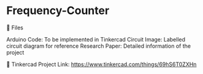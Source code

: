 # Frequency-Counter

💫 Files

Arduino Code: To be implemented in Tinkercad
Circuit Image: Labelled circuit diagram for reference
Research Paper: Detailed information of the project

💫 Tinkercad Project Link: https://www.tinkercad.com/things/69hS6T0ZXHn
